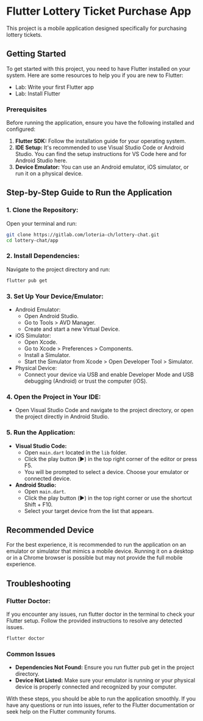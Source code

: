 # Flutter Lottery Ticket Purchase App
This project is a mobile application designed specifically for purchasing lottery tickets.

## Getting Started
To get started with this project, you need to have Flutter installed on your system. Here are some resources to help you if you are new to Flutter:

* Lab: Write your first Flutter app
* Lab: Install Flutter

### Prerequisites
Before running the application, ensure you have the following installed and configured:

1. **Flutter SDK:** Follow the installation guide for your operating system.
2. **IDE Setup:** It's recommended to use Visual Studio Code or Android Studio. You can find the setup instructions for VS Code here and for Android Studio here.
3. **Device Emulator:** You can use an Android emulator, iOS simulator, or run it on a physical device.

## Step-by-Step Guide to Run the Application
### 1. Clone the Repository:

Open your terminal and run:
```bash Copy code
git clone https://gitlab.com/loteria-ch/lottery-chat.git
cd lottery-chat/app
```

### 2. Install Dependencies:

Navigate to the project directory and run:

```bash Copy code
flutter pub get
```

### 3. Set Up Your Device/Emulator:

* Android Emulator:
  * Open Android Studio.
  * Go to Tools > AVD Manager.
  * Create and start a new Virtual Device.
* iOS Simulator:
  * Open Xcode.
  * Go to Xcode > Preferences > Components.
  * Install a Simulator.
  * Start the Simulator from Xcode > Open Developer Tool > Simulator.
* Physical Device:
  * Connect your device via USB and enable Developer Mode and USB debugging (Android) or trust the computer (iOS).

### 4. Open the Project in Your IDE:

* Open Visual Studio Code and navigate to the project directory, or open the project directly in Android Studio.

### 5. Run the Application:

* **Visual Studio Code:** 
  * Open `main.dart` located in the `lib` folder.
  * Click the play button (▶️) in the top right corner of the editor or press F5.
  * You will be prompted to select a device. Choose your emulator or connected device.
* **Android Studio:**
  * Open `main.dart`.
  * Click the play button (▶️) in the top right corner or use the shortcut Shift + F10.
  * Select your target device from the list that appears.

## Recommended Device
For the best experience, it is recommended to run the application on an emulator or simulator that mimics a mobile device. Running it on a desktop or in a Chrome browser is possible but may not provide the full mobile experience.

## Troubleshooting
###  Flutter Doctor:
If you encounter any issues, run flutter doctor in the terminal to check your Flutter setup. Follow the provided instructions to resolve any detected issues.

```bash Copy code
flutter doctor
```

### Common Issues
* **Dependencies Not Found:** Ensure you run flutter pub get in the project directory.
* **Device Not Listed:** Make sure your emulator is running or your physical device is properly connected and recognized by your computer.

With these steps, you should be able to run the application smoothly. If you have any questions or run into issues, refer to the Flutter documentation or seek help on the Flutter community forums.

